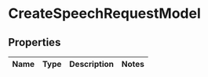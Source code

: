 
# CreateSpeechRequestModel

## Properties
| Name | Type | Description | Notes |
| ------------ | ------------- | ------------- | ------------- |



